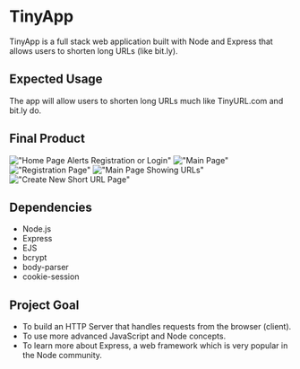 # TinyApp

TinyApp is a full stack web application built with Node and Express that allows users to shorten long URLs (like bit.ly).

## Expected Usage

The app will allow users to shorten long URLs much like TinyURL.com and bit.ly do.

## Final Product
!["Home Page Alerts Registration or Login"](/lighthouse/tinyAppScreenshots/tinyApp-1.png)
!["Main Page"](/lighthouse/tinyAppScreenshots/tinyApp-2.png)
!["Registration Page"](/lighthouse/tinyAppScreenshots/tinyApp-3.png)
!["Main Page Showing URLs"](/lighthouse/tinyAppScreenshots/tinyApp-3.png)
!["Create New Short URL Page"](/lighthouse/tinyAppScreenshots/tinyApp-3.png)

## Dependencies
- Node.js
- Express
- EJS
- bcrypt
- body-parser
- cookie-session

## Project Goal

- To build an HTTP Server that handles requests from the browser (client).
- To use more advanced JavaScript and Node concepts.
- To learn more about Express, a web framework which is very popular in the Node community.